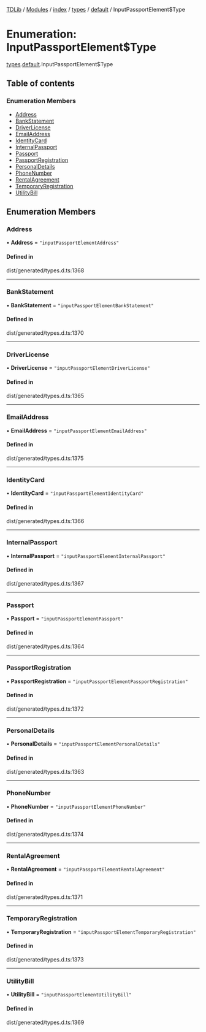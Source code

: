 [TDLib](../README.md) / [Modules](../modules.md) / [index](../modules/index.md) / [types](../modules/index.types.md) / [default](../modules/index.types.default.md) / InputPassportElement$Type

# Enumeration: InputPassportElement$Type

[types](../modules/index.types.md).[default](../modules/index.types.default.md).InputPassportElement$Type

## Table of contents

### Enumeration Members

- [Address](index.types.default.InputPassportElement_Type.md#address)
- [BankStatement](index.types.default.InputPassportElement_Type.md#bankstatement)
- [DriverLicense](index.types.default.InputPassportElement_Type.md#driverlicense)
- [EmailAddress](index.types.default.InputPassportElement_Type.md#emailaddress)
- [IdentityCard](index.types.default.InputPassportElement_Type.md#identitycard)
- [InternalPassport](index.types.default.InputPassportElement_Type.md#internalpassport)
- [Passport](index.types.default.InputPassportElement_Type.md#passport)
- [PassportRegistration](index.types.default.InputPassportElement_Type.md#passportregistration)
- [PersonalDetails](index.types.default.InputPassportElement_Type.md#personaldetails)
- [PhoneNumber](index.types.default.InputPassportElement_Type.md#phonenumber)
- [RentalAgreement](index.types.default.InputPassportElement_Type.md#rentalagreement)
- [TemporaryRegistration](index.types.default.InputPassportElement_Type.md#temporaryregistration)
- [UtilityBill](index.types.default.InputPassportElement_Type.md#utilitybill)

## Enumeration Members

### Address

• **Address** = ``"inputPassportElementAddress"``

#### Defined in

dist/generated/types.d.ts:1368

___

### BankStatement

• **BankStatement** = ``"inputPassportElementBankStatement"``

#### Defined in

dist/generated/types.d.ts:1370

___

### DriverLicense

• **DriverLicense** = ``"inputPassportElementDriverLicense"``

#### Defined in

dist/generated/types.d.ts:1365

___

### EmailAddress

• **EmailAddress** = ``"inputPassportElementEmailAddress"``

#### Defined in

dist/generated/types.d.ts:1375

___

### IdentityCard

• **IdentityCard** = ``"inputPassportElementIdentityCard"``

#### Defined in

dist/generated/types.d.ts:1366

___

### InternalPassport

• **InternalPassport** = ``"inputPassportElementInternalPassport"``

#### Defined in

dist/generated/types.d.ts:1367

___

### Passport

• **Passport** = ``"inputPassportElementPassport"``

#### Defined in

dist/generated/types.d.ts:1364

___

### PassportRegistration

• **PassportRegistration** = ``"inputPassportElementPassportRegistration"``

#### Defined in

dist/generated/types.d.ts:1372

___

### PersonalDetails

• **PersonalDetails** = ``"inputPassportElementPersonalDetails"``

#### Defined in

dist/generated/types.d.ts:1363

___

### PhoneNumber

• **PhoneNumber** = ``"inputPassportElementPhoneNumber"``

#### Defined in

dist/generated/types.d.ts:1374

___

### RentalAgreement

• **RentalAgreement** = ``"inputPassportElementRentalAgreement"``

#### Defined in

dist/generated/types.d.ts:1371

___

### TemporaryRegistration

• **TemporaryRegistration** = ``"inputPassportElementTemporaryRegistration"``

#### Defined in

dist/generated/types.d.ts:1373

___

### UtilityBill

• **UtilityBill** = ``"inputPassportElementUtilityBill"``

#### Defined in

dist/generated/types.d.ts:1369
